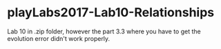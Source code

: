 # playLabs2017-Lab10-Relationships
Lab 10 in .zip folder, however the part 3.3 where you have to get the evolution error didn't work properly.
